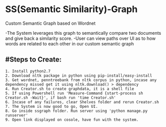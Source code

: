 # SS(Semantic Similarity)-Graph
Custom Semantic Graph based on Wordnet

-The System leverages this graph to semantically compare two documents and give back a similarity score.
-User can view paths over UI as to how words are related to each other in our custom semantic graph

#Steps to Create:
-------------------
	1. Install python2.7
	2. Download nltk package in python using pip-install/easy-install
    3. Get wordnet, penntreebank from nltk corpus in python, incase any dependency missed get it using nltk.download() > dependency 
    4. Run Creator.sh to create graphdata, it is a shell file
    5. If using Powershell run 'Measure-Command {start-process sh Creator.sh -Wait}', if bash run 'time Creator.sh'
    6. Incase of any failures, clear Shelves folder and rerun Creator.sh
    7. The System is now good to go, Open UI.
    8. Go inside ssgraph folder. Run server using 'python manage.py runserver'
    9. Open link displayed on cosole, have fun with the system.